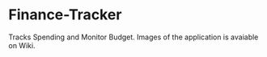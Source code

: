# Finance-Tracker
Tracks Spending and Monitor Budget.
Images of the application is avaiable on Wiki.
